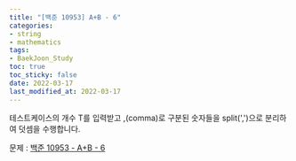 ```yaml
---
title: "[백준 10953] A+B - 6"
categories: 
- string
- mathematics
tags:
- BaekJoon_Study
toc: true
toc_sticky: false
date: 2022-03-17
last_modified_at: 2022-03-17
---
```


테스트케이스의 개수 T를 입력받고 ,(comma)로 구분된 숫자들을 split(',')으로 분리하여 덧셈을 수행합니다.

문제 : [백준 10953 - A+B - 6](https://www.acmicpc.net/problem/10953)

<script src="https://gist.github.com/Ryumaker/db710031cab08ffa56b4a997613aa5df.js"></script>



